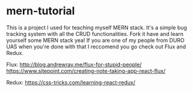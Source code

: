 # mern-tutorial

This is a project I used for teaching myself MERN stack. It's a simple bug tracking system with all the CRUD functionalities.
Fork it have and learn yourself some MERN stack yea! If you are one of my people from DURO UAS when you're done 
with that I reccomend you go check out Flux and Redux.

Flux:
http://blog.andrewray.me/flux-for-stupid-people/
https://www.sitepoint.com/creating-note-taking-app-react-flux/

Redux:
https://css-tricks.com/learning-react-redux/
